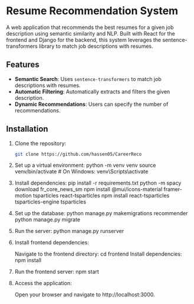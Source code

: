 # Resume Recommendation System

A web application that recommends the best resumes for a given job description using semantic similarity and NLP. Built with React for the frontend and Django for the backend, this system leverages the sentence-transformers library to match job descriptions with resumes.

## Features
- **Semantic Search**: Uses `sentence-transformers` to match job descriptions with resumes.
- **Automatic Filtering**: Automatically extracts and filters the given description.
- **Dynamic Recommendations**: Users can specify the number of recommendations.

## Installation

1. Clone the repository:
   ```bash
   git clone https://github.com/hassen05/CareerReco

2. Set up a virtual environment:
    python -m venv venv
    source venv/bin/activate  # On Windows: venv\Scripts\activate

3. Install dependencies:
    pip install -r requirements.txt
    python -m spacy download fr_core_news_sm
    npm install @mui/icons-material framer-motion tsparticles react-tsparticles
    npm install react-tsparticles tsparticles-engine tsparticles


4. Set up the database:
    python manage.py makemigrations recommender
    python manage.py migrate

5. Run the server:
    python manage.py runserver
7. Install frontend dependencies:

    Navigate to the frontend directory:
        cd frontend
    Install dependencies:
        npm install
8. Run the frontend server:
    npm start
9. Access the application:

    Open your browser and navigate to http://localhost:3000.